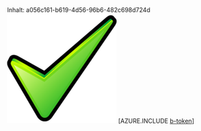 Inhalt: a056c161-b619-4d56-96b6-482c698d724d![Bild](4f821cb2-f74a-4219-82ab-eef2752db640.png)
[AZURE.INCLUDE [b-token](50ef2ef6-e903-4cd1-b1f7-764bb76d0212.md)]
